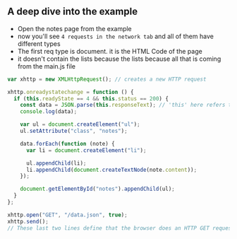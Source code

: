 ## A deep dive into the example

- Open the notes page from the example
- now you'll see `4 requests in the network tab` and all of them have different types
- The first req type is document. it is the HTML Code of the page
- it doesn't contain the lists because the lists because all that is coming from the main.js file

```js
var xhttp = new XMLHttpRequest(); // creates a new HTTP request

xhttp.onreadystatechange = function () {
  if (this.readyState == 4 && this.status == 200) {
    const data = JSON.parse(this.responseText); // 'this' here refers to the response from the server
    console.log(data);

    var ul = document.createElement("ul");
    ul.setAttribute("class", "notes");

    data.forEach(function (note) {
      var li = document.createElement("li");

      ul.appendChild(li);
      li.appendChild(document.createTextNode(note.content));
    });

    document.getElementById("notes").appendChild(ul);
  }
};

xhttp.open("GET", "/data.json", true);
xhttp.send();
// These last two lines define that the browser does an HTTP GET request to the server's address /data.json:
```
